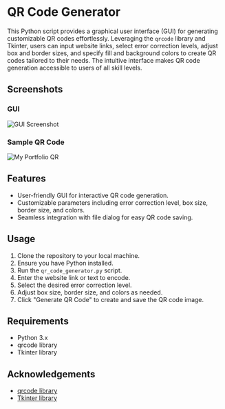 # QR Code Generator

This Python script provides a graphical user interface (GUI) for generating customizable QR codes effortlessly. Leveraging the `qrcode` library and Tkinter, users can input website links, select error correction levels, adjust box and border sizes, and specify fill and background colors to create QR codes tailored to their needs. The intuitive interface makes QR code generation accessible to users of all skill levels.

## Screenshots

### GUI

![GUI Screenshot](https://github.com/thisispriyanshugupta/QRCodeGenerator/assets/87561259/8da32317-24b9-4379-a085-12f94867c9a7)


### Sample QR Code

![My Portfolio QR](https://github.com/thisispriyanshugupta/QRCodeGenerator/assets/87561259/4f054e8f-d726-4327-aa71-b6b11fe15317)

## Features


- User-friendly GUI for interactive QR code generation.
- Customizable parameters including error correction level, box size, border size, and colors.
- Seamless integration with file dialog for easy QR code saving.

## Usage

1. Clone the repository to your local machine.
2. Ensure you have Python installed.
3. Run the `qr_code_generator.py` script.
4. Enter the website link or text to encode.
5. Select the desired error correction level.
6. Adjust box size, border size, and colors as needed.
7. Click "Generate QR Code" to create and save the QR code image.

## Requirements

- Python 3.x
- qrcode library
- Tkinter library

## Acknowledgements

- [qrcode library](https://pypi.org/project/qrcode/)
- [Tkinter library](https://docs.python.org/3/library/tkinter.html)
